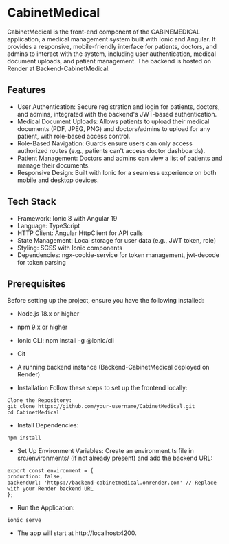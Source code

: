 # CabinetMedical
CabinetMedical is the front-end component of the CABINEMEDICAL application, a medical management system built with Ionic and Angular. It provides a responsive, mobile-friendly interface for patients, doctors, and admins to interact with the system, including user authentication, medical document uploads, and patient management. The backend is hosted on Render at Backend-CabinetMedical.

## Features
- User Authentication: Secure registration and login for patients, doctors, and admins, integrated with the backend's JWT-based authentication.
- Medical Document Uploads: Allows patients to upload their medical documents (PDF, JPEG, PNG) and doctors/admins to upload for any patient, with role-based access control.
- Role-Based Navigation: Guards ensure users can only access authorized routes (e.g., patients can't access doctor dashboards).
- Patient Management: Doctors and admins can view a list of patients and manage their documents.
- Responsive Design: Built with Ionic for a seamless experience on both mobile and desktop devices.

## Tech Stack
- Framework: Ionic 8 with Angular 19
- Language: TypeScript
- HTTP Client: Angular HttpClient for API calls
- State Management: Local storage for user data (e.g., JWT token, role)
- Styling: SCSS with Ionic components
- Dependencies: ngx-cookie-service for token management, jwt-decode for token parsing

## Prerequisites
Before setting up the project, ensure you have the following installed:
- Node.js 18.x or higher
- npm 9.x or higher
- Ionic CLI: npm install -g @ionic/cli
- Git
- A running backend instance (Backend-CabinetMedical deployed on Render)

- Installation
Follow these steps to set up the frontend locally:
```
Clone the Repository:
git clone https://github.com/your-username/CabinetMedical.git
cd CabinetMedical
```

- Install Dependencies:
```
npm install
```

- Set Up Environment Variables: Create an environment.ts file in src/environments/ (if not already present) and add the backend URL:
```
export const environment = {
production: false,
backendUrl: 'https://backend-cabinetmedical.onrender.com' // Replace with your Render backend URL
};
```

- Run the Application:
```
ionic serve
```
- The app will start at http://localhost:4200.
